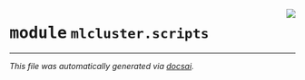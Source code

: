 <!-- markdownlint-disable -->

<a href="https://github.com/khulnasoft/mlcluster/blob/develop/src/mlcluster/scripts/__init__.py#L0"><img align="right" style="float:right;" src="https://img.shields.io/badge/-source-cccccc?style=flat-square" /></a>

# <kbd>module</kbd> `mlcluster.scripts`








---

_This file was automatically generated via [docsai](https://github.com/khulnasoft/docsai)._
